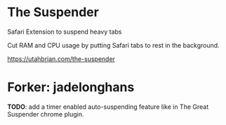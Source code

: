 # The Suspender
Safari Extension to suspend heavy tabs

Cut RAM and CPU usage by putting Safari tabs to rest in the background.

https://utahbrian.com/the-suspender


# Forker: jadelonghans

**TODO**: add a timer enabled auto-suspending feature like in The Great Suspender chrome plugin.
